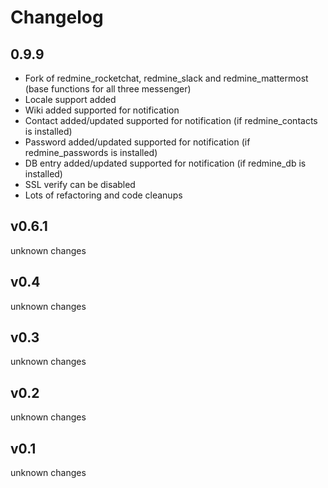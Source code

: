 Changelog
=========

##  0.9.9

* Fork of redmine_rocketchat, redmine_slack and redmine_mattermost (base functions for all three messenger)
* Locale support added
* Wiki added supported for notification
* Contact added/updated supported for notification (if redmine_contacts is installed)
* Password added/updated supported for notification (if redmine_passwords is installed)
* DB entry added/updated supported for notification (if redmine_db is installed)
* SSL verify can be disabled 
* Lots of refactoring and code cleanups

## v0.6.1

unknown changes

## v0.4

unknown changes

## v0.3

unknown changes

## v0.2

unknown changes

## v0.1

unknown changes
